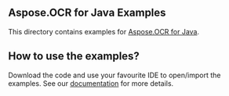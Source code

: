 ## Aspose.OCR for Java Examples

This directory contains examples for [Aspose.OCR for Java](https://products.aspose.com/ocr/java).

## How to use the examples?

Download the code and use your favourite IDE to open/import the examples.
See our [documentation](https://docs.aspose.com/display/OCRJAVA/Home) for more details.
